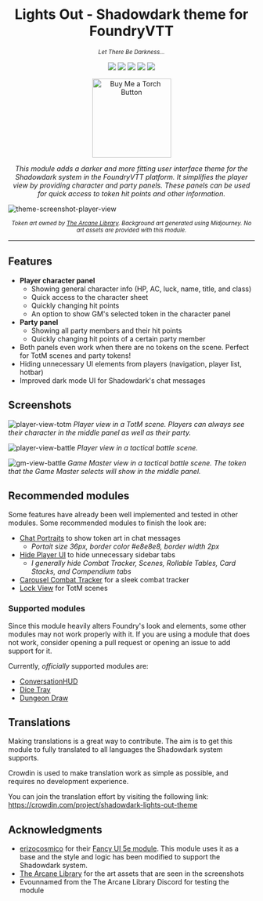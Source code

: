 <h1 align="center">Lights Out - Shadowdark theme for FoundryVTT</h1>
<p align="center"><sup><i>Let There Be Darkness...</i></sup></p>
<p align="center">
  <img src="https://img.shields.io/badge/dynamic/json?url=https%3A%2F%2Fraw.githubusercontent.com%2Fronijaakkola%2Ffoundryvtt-lights-out-theme-shadowdark%2Fmain%2Fmodule.json&query=%24.compatibility.verified&logo=foundryvirtualtabletop&logoColor=white&label=Foundry%20version&labelColor=%23FE6A1F&color=black" />
  <a href="https://foundryvtt.com/packages/shadowdark"><img src="https://img.shields.io/badge/system-shadowdark-black?labelColor=white" /></a>
  <img src="https://img.shields.io/badge/dynamic/json?url=https%3A%2F%2Fraw.githubusercontent.com%2Fronijaakkola%2Ffoundryvtt-lights-out-theme-shadowdark%2Fmain%2Fmodule.json&query=%24.version&logoColor=white&label=version&labelColor=white&color=black" />
  <img src="https://img.shields.io/github/downloads/ronijaakkola/foundryvtt-lights-out-theme-shadowdark/module.zip?style=flat&labelColor=white&color=black" />
  <a href="https://crowdin.com/project/shadowdark-lights-out-theme"><img src="https://badges.crowdin.net/shadowdark-lights-out-theme/localized.svg" /></a>
</p>

<p align="center"><a href="https://ko-fi.com/ronihelppi"><img src="https://github.com/user-attachments/assets/0a7e973f-15af-40ce-803c-1734f5bc7d7c" width="161" alt="Buy Me a Torch Button" /></a></p>

<p align="center"><i>This module adds a darker and more fitting user interface theme for the Shadowdark system in the FoundryVTT platform. It simplifies the player view by providing character and party panels. These panels can be used for quick access to token hit points and other information.</i></p>

![theme-screenshot-player-view](https://github.com/user-attachments/assets/6805e871-f0f6-483a-a5df-518e6fd3a03f)

<div align="center"><sup><i>Token art owned by <a href="https://www.thearcanelibrary.com/">The Arcane Library</a>. Background art generated using Midjourney. No art assets are provided with this module.</i></sup></div>

<hr />

## Features
- **Player character panel**
  - Showing general character info (HP, AC, luck, name, title, and class)
  - Quick access to the character sheet
  - Quickly changing hit points
  - An option to show GM's selected token in the character panel
- **Party panel**
  - Showing all party members and their hit points
  - Quickly changing hit points of a certain party member
- Both panels even work when there are no tokens on the scene. Perfect for TotM scenes and party tokens!  
- Hiding unnecessary UI elements from players (navigation, player list, hotbar)
- Improved dark mode UI for Shadowdark's chat messages

## Screenshots
![player-view-totm](https://github.com/user-attachments/assets/6805e871-f0f6-483a-a5df-518e6fd3a03f)
*Player view in a TotM scene. Players can always see their character in the middle panel as well as their party.*

![player-view-battle](https://github.com/user-attachments/assets/26270613-2877-48a0-b304-11bb49c1fb71)
*Player view in a tactical battle scene.*

![gm-view-battle](https://github.com/user-attachments/assets/12ec27db-38bb-4ad0-b588-254478f2dd8f)
*Game Master view in a tactical battle scene. The token that the Game Master selects will show in the middle panel.*

## Recommended modules
Some features have already been well implemented and tested in other modules. Some recommended modules to finish the look are:

- [Chat Portraits](https://foundryvtt.com/packages/chat-portrait) to show token art in chat messages
  - _Portait size 36px, border color #e8e8e8, border width 2px_
- [Hide Player UI](https://foundryvtt.com/packages/hide-player-ui) to hide unnecessary sidebar tabs
  - _I generally hide Combat Tracker, Scenes, Rollable Tables, Card Stacks, and Compendium tabs_
- [Carousel Combat Tracker](https://foundryvtt.com/packages/combat-tracker-dock) for a sleek combat tracker
- [Lock View](https://foundryvtt.com/packages/LockView/) for TotM scenes
  
### Supported modules
Since this module heavily alters Foundry's look and elements, some other modules may not work properly with it. If you are using a module that does not work, consider opening a pull request or opening an issue to add support for it.

Currently, _officially_ supported modules are:
- [ConversationHUD](https://foundryvtt.com/packages/conversation-hud)
- [Dice Tray](https://foundryvtt.com/packages/dice-calculator)
- [Dungeon Draw](https://foundryvtt.com/packages/dungeon-draw)

## Translations
Making translations is a great way to contribute. The aim is to get this module to fully translated to all languages the Shadowdark system supports.

Crowdin is used to make translation work as simple as possible, and requires no development experience. 

You can join the translation effort by visiting the following link: https://crowdin.com/project/shadowdark-lights-out-theme

## Acknowledgments
- [erizocosmico](https://github.com/erizocosmico) for their [Fancy UI 5e module](https://github.com/erizocosmico/foundryvtt-fancy-ui-5e). This module uses it as a base and the style and logic has been modified to support the Shadowdark system.
- [The Arcane Library](https://www.thearcanelibrary.com) for the art assets that are seen in the screenshots
- Evounnamed from the The Arcane Library Discord for testing the module

